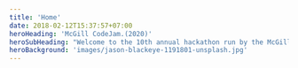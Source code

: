 ```yaml
---
title: 'Home'
date: 2018-02-12T15:37:57+07:00
heroHeading: 'McGill CodeJam.(2020)'
heroSubHeading: "Welcome to the 10th annual hackathon run by the McGill Electrical, Computer, and Software Engineering Students' Society (ECSESS)."
heroBackground: 'images/jason-blackeye-1191801-unsplash.jpg'
---
```

